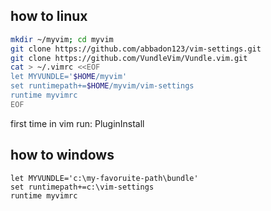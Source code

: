 ## how to linux 
```bash
mkdir ~/myvim; cd myvim
git clone https://github.com/abbadon123/vim-settings.git
git clone https://github.com/VundleVim/Vundle.vim.git
cat > ~/.vimrc <<EOF
let MYVUNDLE='$HOME/myvim'
set runtimepath+=$HOME/myvim/vim-settings
runtime myvimrc
EOF
```

first time in vim run: PluginInstall

## how to windows

    let MYVUNDLE='c:\my-favoruite-path\bundle'
    set runtimepath+=c:\vim-settings
    runtime myvimrc 

